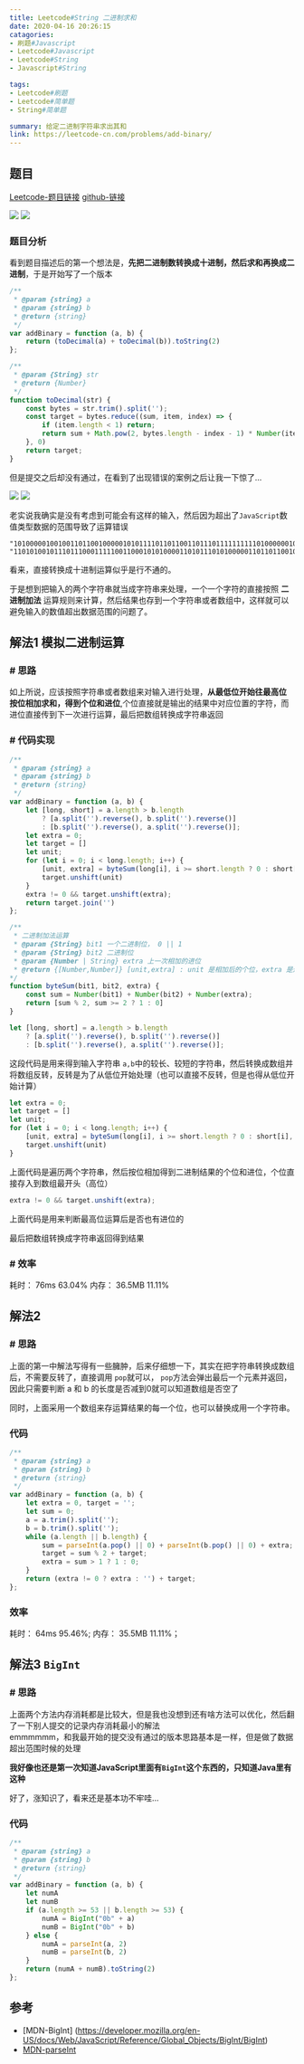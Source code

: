 ```yaml
---
title: Leetcode#String 二进制求和
date: 2020-04-16 20:26:15 
catagories: 
- 刷题#Javascript 
- Leetcode#Javascript 
- Leetcode#String 
- Javascript#String 

tags: 
- Leetcode#刷题 
- Leetcode#简单题
- String#简单题

summary: 给定二进制字符串求出其和
link: https://leetcode-cn.com/problems/add-binary/
---
```


## 题目
[Leetcode-题目链接](https://leetcode-cn.com/problems/add-binary/)
[github-链接](https://github.com/WenJiang99/leetcode/tree/master/String/addBinary)

![](./problem.png)
![](./readme/problem.png)

### 题目分析

看到题目描述后的第一个想法是，**先把二进制数转换成十进制，然后求和再换成二进制**，于是开始写了一个版本

```js
/**
 * @param {string} a
 * @param {string} b
 * @return {string}
 */
var addBinary = function (a, b) {
    return (toDecimal(a) + toDecimal(b)).toString(2)
};

/**
 * @param {String} str
 * @return {Number}
 */
function toDecimal(str) {
    const bytes = str.trim().split('');
    const target = bytes.reduce((sum, item, index) => {
        if (item.length < 1) return;
        return sum + Math.pow(2, bytes.length - index - 1) * Number(item)
    }, 0)
    return target;
}

```

但是提交之后却没有通过，在看到了出现错误的案例之后让我一下惊了...

![](./error.png)
![](./readme/error.png)

老实说我确实是没有考虑到可能会有这样的输入，然后因为超出了`JavaScript`数值类型数据的范围导致了运算错误

```
"10100000100100110110010000010101111011011001101110111111111101000000101111001110001111100001101"
"110101001011101110001111100110001010100001101011101010000011011011001011101111001100000011011110011"
```


看来，直接转换成十进制运算似乎是行不通的。

于是想到把输入的两个字符串就当成字符串来处理，一个一个字符的直接按照 **二进制加法** 运算规则来计算，然后结果也存到一个字符串或者数组中，这样就可以避免输入的数值超出数据范围的问题了。

## 解法1 模拟二进制运算

### # 思路

如上所说，应该按照字符串或者数组来对输入进行处理，**从最低位开始往最高位 按位相加求和，得到个位和进位**,个位直接就是输出的结果中对应位置的字符，而进位直接传到下一次进行运算，最后把数组转换成字符串返回

### # 代码实现

```js
/**
 * @param {string} a
 * @param {string} b
 * @return {string}
 */
var addBinary = function (a, b) {
    let [long, short] = a.length > b.length
        ? [a.split('').reverse(), b.split('').reverse()]
        : [b.split('').reverse(), a.split('').reverse()];
    let extra = 0;
    let target = []
    let unit;
    for (let i = 0; i < long.length; i++) {
        [unit, extra] = byteSum(long[i], i >= short.length ? 0 : short[i], extra)
        target.unshift(unit)
    }
    extra != 0 && target.unshift(extra);
    return target.join('')
};

/**
 * 二进制加法运算
 * @param {String} bit1 一个二进制位， 0 || 1
 * @param {String} bit2 二进制位
 * @param {Number | String} extra 上一次相加的进位
 * @return {[Number,Number]} [unit,extra] : unit 是相加后的个位，extra 是进位
*/
function byteSum(bit1, bit2, extra) {
    const sum = Number(bit1) + Number(bit2) + Number(extra);
    return [sum % 2, sum >= 2 ? 1 : 0]
}
```

```js
let [long, short] = a.length > b.length
    ? [a.split('').reverse(), b.split('').reverse()]
    : [b.split('').reverse(), a.split('').reverse()];
```
这段代码是用来得到输入字符串 `a,b`中的较长、较短的字符串，然后转换成数组并将数组反转，反转是为了从低位开始处理（也可以直接不反转，但是也得从低位开始计算）

```js
let extra = 0;
let target = []
let unit;
for (let i = 0; i < long.length; i++) {
    [unit, extra] = byteSum(long[i], i >= short.length ? 0 : short[i], extra)
    target.unshift(unit)
}
```

上面代码是遍历两个字符串，然后按位相加得到二进制结果的个位和进位，个位直接存入到数组最开头（高位）

```js
extra != 0 && target.unshift(extra);
```
上面代码是用来判断最高位运算后是否也有进位的

最后把数组转换成字符串返回得到结果

### # 效率

耗时： 76ms 63.04%
内存： 36.5MB 11.11%

## 解法2 

### # 思路

上面的第一中解法写得有一些臃肿，后来仔细想一下，其实在把字符串转换成数组后，不需要反转了，直接调用 `pop`就可以， `pop`方法会弹出最后一个元素并返回，因此只需要判断 a 和 b 的长度是否减到0就可以知道数组是否空了

同时，上面采用一个数组来存运算结果的每一个位，也可以替换成用一个字符串。

### 代码

```js
/**
 * @param {string} a
 * @param {string} b
 * @return {string}
 */
var addBinary = function (a, b) {
    let extra = 0, target = '';
    let sum = 0;
    a = a.trim().split('');
    b = b.trim().split('');
    while (a.length || b.length) {
        sum = parseInt(a.pop() || 0) + parseInt(b.pop() || 0) + extra;
        target = sum % 2 + target;
        extra = sum > 1 ? 1 : 0;
    }
    return (extra != 0 ? extra : '') + target;
};
```

### 效率
耗时： 64ms 95.46%;
内存： 35.5MB 11.11%；

## 解法3 `BigInt`

### # 思路

上面两个方法内存消耗都是比较大，但是我也没想到还有啥方法可以优化，然后翻了一下别人提交的记录内存消耗最小的解法  
emmmmmm，和我最开始的提交没有通过的版本思路基本是一样，但是做了数据超出范围时候的处理

**我好像也还是第一次知道JavaScript里面有`BigInt`这个东西的，只知道Java里有这种**

好了，涨知识了，看来还是基本功不牢哇...


### 代码
```js
/**
 * @param {string} a
 * @param {string} b
 * @return {string}
 */
var addBinary = function (a, b) {
    let numA
    let numB
    if (a.length >= 53 || b.length >= 53) {
        numA = BigInt("0b" + a)
        numB = BigInt("0b" + b)
    } else {
        numA = parseInt(a, 2)
        numB = parseInt(b, 2)
    }
    return (numA + numB).toString(2)
};
```

## 参考

- [MDN-BigInt] (https://developer.mozilla.org/en-US/docs/Web/JavaScript/Reference/Global_Objects/BigInt/BigInt)
- [MDN-parseInt](https://developer.mozilla.org/en-US/docs/Web/JavaScript/Reference/Global_Objects/parseInt)